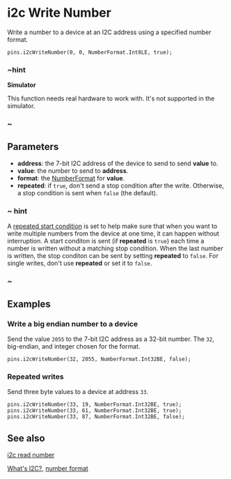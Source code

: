 # i2c Write Number

Write a number to a device at an I2C address using a specified number format.

```sig
pins.i2cWriteNumber(0, 0, NumberFormat.Int8LE, true);
```

### ~hint

**Simulator**

This function needs real hardware to work with. It's not supported in the simulator.

### ~

## Parameters

* **address**: the 7-bit I2C address of the device to send to send **value** to.
* **value**: the number to send to **address**.
* **format**: the [NumberFormat](/types/buffer/number-format) for **value**.
* **repeated**: if `true`, don't send a stop condition after the write. Otherwise, a stop condition is sent when `false` (the default).

### ~ hint

A [repeated start condition](http://www.i2c-bus.org/repeated-start-condition/) is set to help make sure that when you want to write multiple numbers from the device at one time, it can happen without interruption. A start conditon is sent (if **repeated** is `true`) each time a number is written without a matching stop condition. When the last number is written, the stop conditon can be sent by setting **repeated** to `false`. For single writes, don't use **repeated** or set it to `false`.

### ~

## Examples

### Write a big endian number to a device

Send the value `2055` to the 7-bit I2C address as a 32-bit number. The `32`, big-endian, and integer chosen for the format.

```blocks
pins.i2cWriteNumber(32, 2055, NumberFormat.Int32BE, false);
```

### Repeated writes

Send three byte values to a device at address `33`.

```blocks
pins.i2cWriteNumber(33, 19, NumberFormat.Int32BE, true);
pins.i2cWriteNumber(33, 61, NumberFormat.Int32BE, true);
pins.i2cWriteNumber(33, 87, NumberFormat.Int32BE, false);
```

## See also

[i2c read number](/reference/pins/i2c-read-number)

[What's I2C?](http://www.i2c-bus.org/), [number format](/types/buffer/number-format)